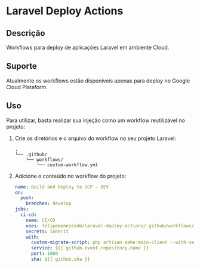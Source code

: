 # Laravel Deploy Actions 

## Descrição
Workflows para deploy de aplicações Laravel em ambiente Cloud.

## Suporte
Atualmente os workflows estão disponíveis apenas para deploy no Google Cloud Plataform.

## Uso
Para utilizar, basta realizar sua injeção como um workflow reutilizável no projeto:

1. Crie os diretórios e o arquivo do workflow no seu projeto Laravel:
    ```
    .
    └── .github/
        └── workflows/
            └── custom-workflow.yml
    ```
2. Adicione o conteúdo no workflow do projeto:
    ```yaml
    name: Build and Deploy to GCP - DEV
    on:
      push:
        branches: develop
    jobs:
      ci-cd:
        name: CI/CD
        uses: felipemenezesdm/laravel-deploy-actions/.github/workflows/gcp-app-dev.yml@v1
        secrets: inherit
        with:
          custom-migrate-script: php artisan make:main-client --with-secrets
          service: ${{ github.event.repository.name }}
          port: 1080
          sha: ${{ github.sha }}
    ```
